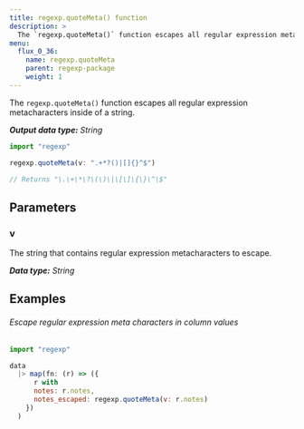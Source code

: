 ```yaml
---
title: regexp.quoteMeta() function
description: >
  The `regexp.quoteMeta()` function escapes all regular expression metacharacters inside of a string.
menu:
  flux_0_36:
    name: regexp.quoteMeta
    parent: regexp-package
    weight: 1
---
```


The `regexp.quoteMeta()` function escapes all regular expression metacharacters inside of a string.

_**Output data type:** String_

```js
import "regexp"

regexp.quoteMeta(v: ".+*?()|[]{}^$")

// Returns "\.\+\*\?\(\)\|\[\]\{\}\^\$"
```

## Parameters

### v
The string that contains regular expression metacharacters to escape.

_**Data type:** String_

## Examples

###### Escape regular expression meta characters in column values
```js
import "regexp"

data
  |> map(fn: (r) => ({
      r with
      notes: r.notes,
      notes_escaped: regexp.quoteMeta(v: r.notes)
    })
  )
```
